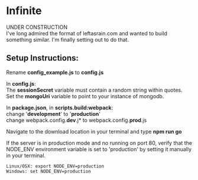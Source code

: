 # Infinite
UNDER CONSTRUCTION  
I've long admired the format of leftasrain.com and wanted to build something similar. I'm finally setting out to do that.

## Setup Instructions:
Rename **config_example.js** to **config.js**

In **config.js**:  
The **sessionSecret** variable must contain a random string within quotes.  
Set the **mongoUri** variable to point to your instance of mongodb.

In **package.json**, in **scripts.build:webpack**:  
change '**development**' to '**production**'  
change webpack.config.**dev**.j* to webpack.config.**prod**.js

Navigate to the download location in your terminal and type **npm run go**

If the server is in production mode and no running on port 80, verify that the NODE_ENV environment
variable is set to 'production' by setting it manually in your terminal.  
```
Linux/OSX: export NODE_ENV=production
Windows: set NODE_ENV=production
```